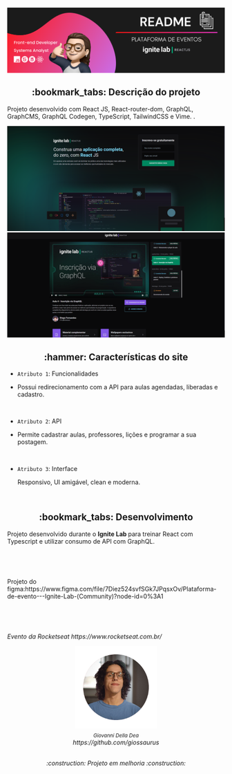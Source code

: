 ![readme img](https://github.com/giossaurus/ignite-lab-react/blob/main/ignitelab%20readme.png)
<br>


<h2 align="center"> :bookmark_tabs: Descrição do projeto </h2>
<p>Projeto desenvolvido com React JS, React-router-dom, GraphQL, GraphCMS, GraphQL Codegen, TypeScript, TailwindCSS e Vime.
.<p>
  <div align="center">
    <img src="https://github.com/giossaurus/ignite-lab-react/blob/main/68747470733a2f2f692e696d6775722e636f6d2f626b6868644f432e706e67.png">
    <img src="https://github.com/giossaurus/ignite-lab-react/blob/main/68747470733a2f2f692e696d6775722e636f6d2f4859366a4435322e706e67.png">
  </div>
 <h2 align = "center" >:hammer: Características do site</h2>

- `Atributo 1`: Funcionalidades
- <p> Possui redirecionamento com a API para aulas agendadas, liberadas e cadastro.<p>
  <br>
 - `Atributo 2`: API
- <p> Permite cadastrar aulas, professores, lições e programar a sua postagem.<p>
  <br>
- `Atributo 3`: Interface
  <p>Responsivo, UI amigável, clean e moderna.<p>
<br>
<h2 align="center"> :bookmark_tabs: Desenvolvimento </h2>
<p>Projeto desenvolvido durante o <strong> Ignite Lab </strong> para treinar React com Typescript e utilizar consumo de API com GraphQL.<p><br>
<div align="center">
</div><br>
<p>Projeto do figma:https://www.figma.com/file/7Diez524svfSGk7JPqsxOv/Plataforma-de-evento---Ignite-Lab-(Community)?node-id=0%3A1<p><br>
<div align="center">

</div><br>
<p><em> Evento da Rocketseat https://www.rocketseat.com.br/ <em><br>

<div align="center">
    <img src="https://github.com/giossaurus/giossaurus/blob/main/profilepic.png" width=190>
</div>    
<div align="center">
    <sub >Giovanni Della Dea</sub>
    <br>https://github.com/giossaurus<br>
</div> <br>
<p align="center">:construction: Projeto em melhoria :construction:</p>
